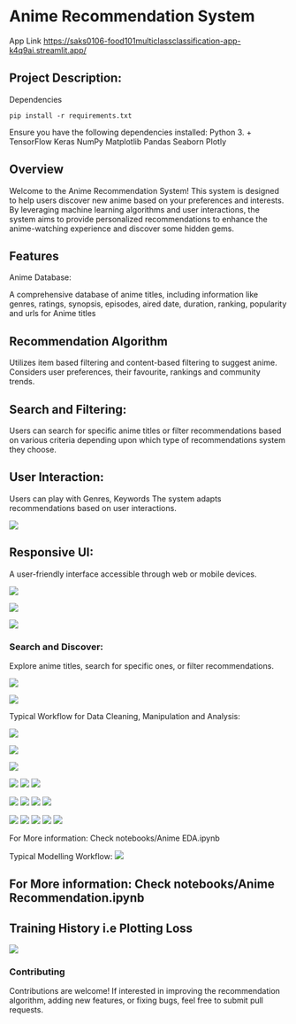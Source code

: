 
# Anime Recommendation System


App Link https://saks0106-food101multiclassclassification-app-k4q9ai.streamlit.app/

## Project Description:
Dependencies

    pip install -r requirements.txt

Ensure you have the following dependencies installed:
    Python 3. +
    TensorFlow
    Keras
    NumPy
    Matplotlib
    Pandas
    Seaborn
    Plotly

## Overview
Welcome to the Anime Recommendation System! This system is designed to help users discover new anime based on your preferences and interests. By leveraging machine learning algorithms and user interactions, the system aims to provide personalized recommendations to enhance the anime-watching experience and discover some hidden gems.

## Features
Anime Database:

A comprehensive database of anime titles, including information like genres, ratings, synopsis, episodes, aired date, duration, ranking, popularity and urls for Anime titles



## Recommendation Algorithm

Utilizes item based filtering and content-based filtering to suggest anime.
Considers user preferences, their favourite, rankings and community trends.


## Search and Filtering:

Users can search for specific anime titles or filter recommendations based on various criteria depending upon which type of recommendations system they choose.


## User Interaction:

Users can play with Genres, Keywords
The system adapts recommendations based on user interactions.

![](https://raw.githubusercontent.com/saks0106/Anime-Recommendation-Systems/main/ScreenShots/4.JPG)

## Responsive UI:

A user-friendly interface accessible through web or mobile devices.

![](https://raw.githubusercontent.com/saks0106/Anime-Recommendation-Systems/main/ScreenShots/1JPG.JPG)

![](https://raw.githubusercontent.com/saks0106/Anime-Recommendation-Systems/main/ScreenShots/2.JPG)

![](https://raw.githubusercontent.com/saks0106/Anime-Recommendation-Systems/main/ScreenShots/3.JPG)


### Search and Discover:

Explore anime titles, search for specific ones, or filter recommendations.

![](https://raw.githubusercontent.com/saks0106/Anime-Recommendation-Systems/main/ScreenShots/5.JPG)

![](https://raw.githubusercontent.com/saks0106/Anime-Recommendation-Systems/main/ScreenShots/6.JPG)



Typical Workflow for Data Cleaning, Manipulation and Analysis:

![](https://raw.githubusercontent.com/saks0106/Anime-Recommendation-Systems/main/ScreenShots/Frame%202%20(2).png)
 


![](https://raw.githubusercontent.com/saks0106/Anime-Recommendation-Systems/main/ScreenShots/newplot0.png)

![](https://raw.githubusercontent.com/saks0106/Anime-Recommendation-Systems/main/ScreenShots/newplot%20(1).png)

![](https://raw.githubusercontent.com/saks0106/Anime-Recommendation-Systems/main/ScreenShots/newplot%20(2).png)
![](https://raw.githubusercontent.com/saks0106/Anime-Recommendation-Systems/main/ScreenShots/newplot%20(3).png)
![](https://raw.githubusercontent.com/saks0106/Anime-Recommendation-Systems/main/ScreenShots/newplot%20(4).png)

![](https://raw.githubusercontent.com/saks0106/Anime-Recommendation-Systems/main/ScreenShots/newplot%20(5).png)
![](https://raw.githubusercontent.com/saks0106/Anime-Recommendation-Systems/main/ScreenShots/newplot%20(6).png)
![](https://raw.githubusercontent.com/saks0106/Anime-Recommendation-Systems/main/ScreenShots/newplot%20(8).png)
![](https://raw.githubusercontent.com/saks0106/Anime-Recommendation-Systems/main/ScreenShots/newplot%20(9).png)

![](https://raw.githubusercontent.com/saks0106/Anime-Recommendation-Systems/main/ScreenShots/newplot%20(10).png)
![](https://raw.githubusercontent.com/saks0106/Anime-Recommendation-Systems/main/ScreenShots/newplot%20(11).png)
![](https://raw.githubusercontent.com/saks0106/Anime-Recommendation-Systems/main/ScreenShots/newplot%20(12).png)
![](https://raw.githubusercontent.com/saks0106/Anime-Recommendation-Systems/main/ScreenShots/newplot%20(13).png)
![](https://raw.githubusercontent.com/saks0106/Anime-Recommendation-Systems/main/ScreenShots/newplot%20(14).png)

For More information: Check notebooks/Anime EDA.ipynb

Typical Modelling Workflow:
![](https://raw.githubusercontent.com/saks0106/Anime-Recommendation-Systems/main/ScreenShots/Frame%203.png)


For More information: Check notebooks/Anime Recommendation.ipynb
 -



## Training History i.e Plotting Loss

![](https://raw.githubusercontent.com/saks0106/Anime-Recommendation-Systems/main/ScreenShots/loss_curve.JPG)




### Contributing
Contributions are welcome! If interested in improving the recommendation algorithm, adding new features, or fixing bugs, feel free to submit pull requests.

